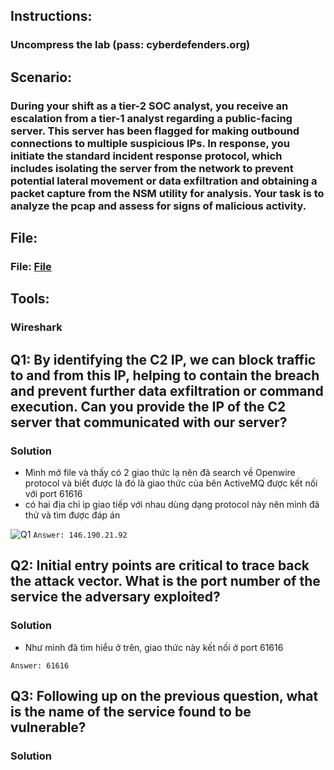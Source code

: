 ## Instructions:

  ### Uncompress the lab (pass: cyberdefenders.org)

## Scenario:

### During your shift as a tier-2 SOC analyst, you receive an escalation from a tier-1 analyst regarding a public-facing server. This server has been flagged for making outbound connections to multiple suspicious IPs. In response, you initiate the standard incident response protocol, which includes isolating the server from the network to prevent potential lateral movement or data exfiltration and obtaining a packet capture from the NSM utility for analysis. Your task is to analyze the pcap and assess for signs of malicious activity.

## File:
### File: [File](LabFile/c119-OpenWire.pcap)

## Tools:

  ### Wireshark

## Q1: By identifying the C2 IP, we can block traffic to and from this IP, helping to contain the breach and prevent further data exfiltration or command execution. Can you provide the IP of the C2 server that communicated with our server?
### Solution
* Mình mở file và thấy có 2 giao thức lạ nên đã search về Openwire protocol và biết được là đó là giao thức của bên ActiveMQ được kết nối với port 61616
* có hai địa chỉ ip giao tiếp với nhau dùng dạng protocol này nên mình đã thử và tìm được đáp án

![Q1](https://github.com/LDV-SpaceK/CTF-Learning/assets/151914246/f94f36af-6830-4f89-9378-6f4427d35b9c)
`Answer: 146.190.21.92`

## Q2: Initial entry points are critical to trace back the attack vector. What is the port number of the service the adversary exploited?
### Solution
* Như mình đã tìm hiểu ở trên, giao thức này kết nối ở port 61616

`Answer: 61616`

## Q3: Following up on the previous question, what is the name of the service found to be vulnerable?
### Solution
